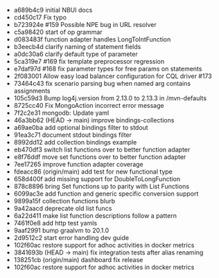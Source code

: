 - a689b4c9 initial NBUI docs
- cd450c17 Fix typo
- b723924e #159 Possible NPE bug in URL resolver
- c5a98420 start of op grammar
- d083483f function adapter handles LongToIntFunction
- b3eecb4d clarify naming of statement fields
- a0dc30a6 clarify default type of parameter
- 5ca319e7 #169 fix template preprocessor regression
- e7daf97d #168 fix parameter types for free params on statements
- 2f083001 Allow easy load balancer configuration for CQL driver #173
- 73464c43 fix scenario parsing bug when named arg contains assignments
- 105c59d3 Bump log4j.version from 2.13.0 to 2.13.3 in /mvn-defaults
- 8725cc40 Fix MongoAction incorrect error message
- 7f2c2e31 mongodb: Update yaml
- 46a3bb62 (HEAD -> main) improve bindings-collections
- a69ae0ba add optional bindings filter to stdout
- 91ea3c71 document stdout bindings filter
- 8992dd12 add collection bindings example
- eb470df3 switch list functions over to better function adapter
- e8f76ddf move set functions over to better function adapter
- 7ee17265 improve function adapter coverage
- fdeacc86 (origin/main) add test for new functional type
- 658d400f add missing support for DoubleToLongFunction
- 878c8896 bring Set functions up to parity with List Functions
- 6099ac3e add function and generic specific conversion support
- 9899a15f collection functions blurb
- 9a42aacd deprecate old list funcs
- 6a22d411 make list function descriptions follow a pattern
- 7461f0e8 add http test yamls
- 9aaf2991 bump graalvm to 20.1.0
- 2d9512c2 start error handling dev guide
- 102f60ac restore support for adhoc activities in docker metrics
- 3841693b (HEAD -> main) fix integration tests after alias renaming
- 138251cb (origin/main) dashboard fix release
- 102f60ac restore support for adhoc activities in docker metrics
